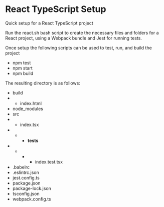 # React TypeScript Setup
Quick setup for a React TypeScript project

Run the react.sh bash script to create the necessary files and folders for a React project, using a Webpack bundle and Jest for running tests.

Once setup the following scripts can be used to test, run, and build the project

* npm test
* npm start
* npm build

The resulting directory is as follows:

* build
* * index.html
* node_modules
* src
* * index.tsx
* * * __tests__
* * * * index.test.tsx
* .babelrc
* .eslintrc.json
* jest.config.ts
* package.json
* package-lock.json
* tsconfig.json
* webpack.config.ts
